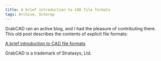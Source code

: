 ```yaml
---
title: A brief introduction to CAD file formats
tags: Archive, Interop
---
```

GrabCAD ran an active blog, and I had the pleasure of contributing there.  This old post describes the contents of explicit file formats:

[A brief introduction to CAD file formats](https://blog.grabcad.com/blog/2013/04/22/a-brief-introduction-to-cad-file-formats/)

<div class="article__license">GrabCAD is a trademark of Stratasys, Ltd.</div>